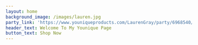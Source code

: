 ```yaml
---
layout: home
background_image: /images/lauren.jpg
party_link: 'https://www.youniqueproducts.com/LaurenGray/party/6968540/view'
header_text: Welcome To My Younique Page
button_text: Shop Now
---
```

